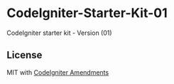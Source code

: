 # CodeIgniter-Starter-Kit-01
CodeIgniter starter kit - Version (01)

## License

MIT with [CodeIgniter Amendments](http://codeigniter.com/user_guide/license.html)
